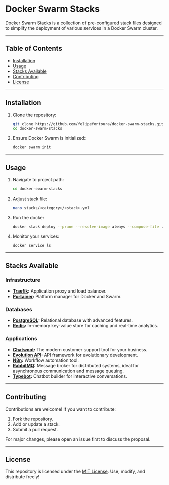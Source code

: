 # Docker Swarm Stacks

Docker Swarm Stacks is a collection of pre-configured stack files designed to simplify the deployment of various services in a Docker Swarm cluster.

---

## Table of Contents

- [Installation](#installation)
- [Usage](#usage)
- [Stacks Available](#stacks-available)
- [Contributing](#contributing)
- [License](#license)

---

## Installation

1. Clone the repository:

   ```bash
   git clone https://github.com/felipefontoura/docker-swarm-stacks.git
   cd docker-swarm-stacks
   ```

2. Ensure Docker Swarm is initialized:

   ```bash
   docker swarm init
   ```

---

## Usage

1. Navigate to project path:

   ```bash
   cd docker-swarm-stacks
   ```

2. Adjust stack file:

   ```bash
   nano stacks/<category>/<stack>.yml
   ```

2. Run the docker

   ```bash
   docker stack deploy --prune --resolve-image always --compose-file ./<category>/<stack>.yml stack
   ```

3. Monitor your services:

   ```bash
   docker service ls
   ```

---

## Stacks Available

### Infrastructure

- **[Traefik](stacks/infra/traefik.yml):** Application proxy and load balancer.
- **[Portainer](stacks/infra/portainer.yml):** Platform manager for Docker and Swarm.

### Databases

- **[PostgreSQL](stacks/db/postgres.yml):** Relational database with advanced features.
- **[Redis](stacks/db/redis.yml):** In-memory key-value store for caching and real-time analytics.

### Applications

- **[Chatwoot](stacks/app/chatwoot.yml):** The modern customer support tool for your business.
- **[Evolution API](stacks/app/evolution-api.yml):** API framework for evolutionary development.
- **[N8n](stacks/app/n8n.yml):** Workflow automation tool.
- **[RabbitMQ](stacks/app/rabbitmq.yml):** Message broker for distributed systems, ideal for asynchronous communication and message queuing.
- **[Typebot](stacks/app/typebot.yml):** Chatbot builder for interactive conversations.

---

## Contributing

Contributions are welcome! If you want to contribute:

1. Fork the repository.
2. Add or update a stack.
3. Submit a pull request.

For major changes, please open an issue first to discuss the proposal.

---

## License

This repository is licensed under the [MIT License](https://choosealicense.com/licenses/mit/). Use, modify, and distribute freely!

